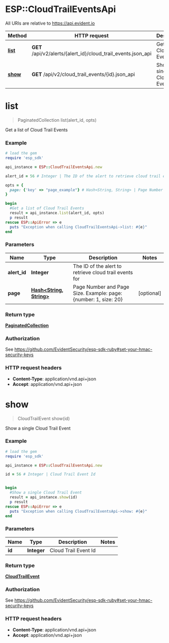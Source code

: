 # ESP::CloudTrailEventsApi

All URIs are relative to https://api.evident.io

Method | HTTP request | Description
------------- | ------------- | -------------
[**list**](CloudTrailEventsApi.md#list) | **GET** /api/v2/alerts/{alert_id}/cloud_trail_events.json_api | Get a list of Cloud Trail Events
[**show**](CloudTrailEventsApi.md#show) | **GET** /api/v2/cloud_trail_events/{id}.json_api | Show a single Cloud Trail Event


# **list**
> PaginatedCollection list(alert_id, opts)

Get a list of Cloud Trail Events

### Example
```ruby
# load the gem
require 'esp_sdk'

api_instance = ESP::CloudTrailEventsApi.new

alert_id = 56 # Integer | The ID of the alert to retrieve cloud trail events for

opts = { 
  page: {'key' => "page_example"} # Hash<String, String> | Page Number and Page Size.  Example: page: {number: 1, size: 20}
}

begin
  #Get a list of Cloud Trail Events
  result = api_instance.list(alert_id, opts)
  p result
rescue ESP::ApiError => e
  puts "Exception when calling CloudTrailEventsApi->list: #{e}"
end
```

### Parameters

Name | Type | Description  | Notes
------------- | ------------- | ------------- | -------------
 **alert_id** | **Integer**| The ID of the alert to retrieve cloud trail events for | 
 **page** | [**Hash&lt;String, String&gt;**](String.md)| Page Number and Page Size.  Example: page: {number: 1, size: 20} | [optional] 

### Return type

[**PaginatedCollection**](PaginatedCollection.md)

### Authorization

See https://github.com/EvidentSecurity/esp-sdk-ruby#set-your-hmac-security-keys

### HTTP request headers

 - **Content-Type**: application/vnd.api+json
 - **Accept**: application/vnd.api+json



# **show**
> CloudTrailEvent show(id)

Show a single Cloud Trail Event

### Example
```ruby
# load the gem
require 'esp_sdk'

api_instance = ESP::CloudTrailEventsApi.new

id = 56 # Integer | Cloud Trail Event Id


begin
  #Show a single Cloud Trail Event
  result = api_instance.show(id)
  p result
rescue ESP::ApiError => e
  puts "Exception when calling CloudTrailEventsApi->show: #{e}"
end
```

### Parameters

Name | Type | Description  | Notes
------------- | ------------- | ------------- | -------------
 **id** | **Integer**| Cloud Trail Event Id | 

### Return type

[**CloudTrailEvent**](CloudTrailEvent.md)

### Authorization

See https://github.com/EvidentSecurity/esp-sdk-ruby#set-your-hmac-security-keys

### HTTP request headers

 - **Content-Type**: application/vnd.api+json
 - **Accept**: application/vnd.api+json



